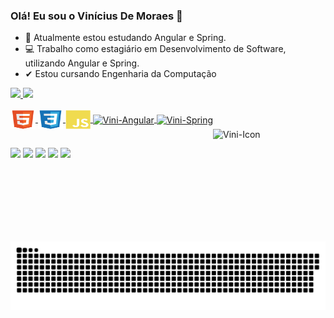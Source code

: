 ### Olá! Eu sou o Vinícius De Moraes 👋

- 🌱 Atualmente estou estudando Angular e Spring.
- 💻 Trabalho como estagiário em Desenvolvimento de Software, utilizando Angular e Spring.
-  ✔ Estou cursando Engenharia da Computação

 <div>
  <a href="https://github.com/viniciusdemoraess">
  <img height="180em" src="https://github-readme-stats.vercel.app/api?username=viniciusdemoraess&show_icons=true&theme=merko&include_all_commits=true&count_private=true"/>
  <img height="180em" src="https://github-readme-stats.vercel.app/api/top-langs/?username=viniciusdemoraess&layout=compact&langs_count=7&theme=merko"/>
</div>
<div style="display: inline_block"><br>
  <img align="center" alt="Vini-HTML" height="30" width="40" src="https://raw.githubusercontent.com/devicons/devicon/master/icons/html5/html5-original.svg">
  <img align="center" alt="Vini-CSS" height="30" width="40" src="https://raw.githubusercontent.com/devicons/devicon/master/icons/css3/css3-original.svg">
  <img align="center" alt="Vini-Js" height="30" width="40" src="https://raw.githubusercontent.com/devicons/devicon/master/icons/javascript/javascript-plain.svg">
  <img align="center" alt="Vini-Angular" height="30" width="40" src="https://cdn.jsdelivr.net/gh/devicons/devicon/icons/angularjs/angularjs-original.svg">
  <img align="center" alt="Vini-Spring" height="30" width="40" src="https://cdn.jsdelivr.net/gh/devicons/devicon/icons/spring/spring-original.svg">
 <img align="right" alt="Vini-Icon" height="180" width="180" src="https://cdn.discordapp.com/attachments/503003320533647380/888058802644070510/Webp.net-gifmaker.gif">
  
</div>
  
 ##
 
<div> 
  <a href="https://www.facebook.com/vinicius.demoraes.399" target="_blanck"><img src="https://img.shields.io/badge/Facebook-1877F2?style=for-the-badge&logo=facebook&logoColor=white" target="_blanck"></a>
  <a href="https://instagram.com/dimoraeso" target="_blank"><img src="https://img.shields.io/badge/-Instagram-%23E4405F?style=for-the-badge&logo=instagram&logoColor=white" target="_blank"></a>
 <a href="https://twitter.com/demoraesviniou1?s=08" target="_blanck"><img src="https://img.shields.io/badge/Twitter-1DA1F2?style=for-the-badge&logo=twitter&logoColor=white" target="_blanck"></a>
  <a href="https://www.linkedin.com/in/vinícius-de-moraes-781880185" target="_blank"><img src="https://img.shields.io/badge/-LinkedIn-%230077B5?style=for-the-badge&logo=linkedin&logoColor=white" target="_blank"></a> 
  <a href = "mailto:viniciusdemoraespro@gmail.com"><img src="https://img.shields.io/badge/-Gmail-%23333?style=for-the-badge&logo=gmail&logoColor=white" target="_blank"></a>
  
  ![Snake animation](https://github.com/viniciusdemoraess/viniciusdemoraess/blob/output/github-contribution-grid-snake.svg)
</div>

